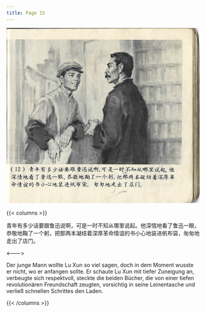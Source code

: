 ```yaml
---
title: Page 13
---
```


![luxun front](../../../images/luxun/MaiShuDeGuShi/13-page-00001.jpg)

{{< columns >}}

青年有多少话要跟鲁迅说啊，可是一时不知从哪里说起。他深情地看了鲁迅一眼，恭敬地鞠了一个躬，把那两本凝结着深厚革命情谊的书小心地装进帆布袋，匆匆地走出了店门。

<--->

Der junge Mann wollte Lu Xun so viel sagen, doch in dem Moment wusste er nicht, wo er anfangen sollte. Er schaute Lu Xun mit tiefer Zuneigung an, verbeugte sich respektvoll, steckte die beiden Bücher, die von einer tiefen revolutionären Freundschaft zeugten, vorsichtig in seine Leinentasche und verließ schnellen Schrittes den Laden.

{{< /columns >}}